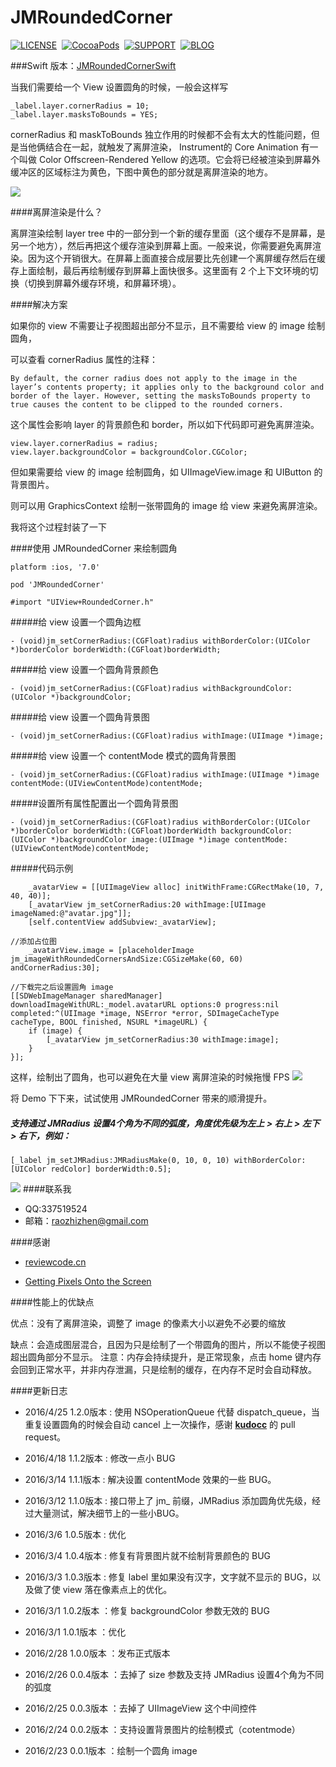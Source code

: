 # JMRoundedCorner


[![LICENSE](https://img.shields.io/badge/license-MIT-green.svg?style=flat)](https://raw.githubusercontent.com/raozhizhen/JMRoundedCorner/master/LICENSE)&nbsp;
[![CocoaPods](http://img.shields.io/cocoapods/v/JMRoundedCorner.svg?style=flat)](http://cocoapods.org/?q=JMRoundedCorner)&nbsp;
[![SUPPORT](https://img.shields.io/badge/support-iOS%207%2B%20-blue.svg?style=flat)](https://en.wikipedia.org/wiki/IOS_7)&nbsp;
[![BLOG](https://img.shields.io/badge/blog-raozhizhen.com-orange.svg?style=flat)](http://raozhizhen.com)&nbsp;

###Swift 版本：[JMRoundedCornerSwift](https://github.com/raozhizhen/JMRoundedCornerSwift)


当我们需要给一个 View 设置圆角的时候，一般会这样写

```objc	
_label.layer.cornerRadius = 10;
_label.layer.masksToBounds = YES;
```  	 
  	 
cornerRadius 和 maskToBounds 独立作用的时候都不会有太大的性能问题，但是当他俩结合在一起，就触发了离屏渲染， 
Instrument的 Core Animation 有一个叫做 Color Offscreen-Rendered Yellow 的选项。它会将已经被渲染到屏幕外缓冲区的区域标注为黄色，下图中黄色的部分就是离屏渲染的地方。

![](https://github.com/raozhizhen/JMRoundedCorner/blob/master/IMG_2590.PNG?raw=true)

####离屏渲染是什么？

离屏渲染绘制 layer tree 中的一部分到一个新的缓存里面（这个缓存不是屏幕，是另一个地方），然后再把这个缓存渲染到屏幕上面。一般来说，你需要避免离屏渲染。因为这个开销很大。在屏幕上面直接合成层要比先创建一个离屏缓存然后在缓存上面绘制，最后再绘制缓存到屏幕上面快很多。这里面有 2 个上下文环境的切换（切换到屏幕外缓存环境，和屏幕环境）。

####解决方案

如果你的 view 不需要让子视图超出部分不显示，且不需要给 view 的 image 绘制圆角，

可以查看 cornerRadius 属性的注释：

	By default, the corner radius does not apply to the image in the layer’s contents property; it applies only to the background color and border of the layer. However, setting the masksToBounds property to true causes the content to be clipped to the rounded corners.

这个属性会影响 layer 的背景颜色和 border，所以如下代码即可避免离屏渲染。

```objc	
view.layer.cornerRadius = radius;
view.layer.backgroundColor = backgroundColor.CGColor;
```

但如果需要给 view 的 image 绘制圆角，如 UIImageView.image 和 UIButton 的背景图片。

则可以用 GraphicsContext 绘制一张带圆角的 image 给 view 来避免离屏渲染。

我将这个过程封装了一下

####使用 JMRoundedCorner 来绘制圆角


	platform :ios, '7.0'
	
	pod 'JMRoundedCorner'
	
	#import "UIView+RoundedCorner.h"

	
	
#####给 view 设置一个圆角边框

```objc	
- (void)jm_setCornerRadius:(CGFloat)radius withBorderColor:(UIColor *)borderColor borderWidth:(CGFloat)borderWidth;
```

#####给 view 设置一个圆角背景颜色

```objc
- (void)jm_setCornerRadius:(CGFloat)radius withBackgroundColor:(UIColor *)backgroundColor;
```

#####给 view 设置一个圆角背景图

```objc
- (void)jm_setCornerRadius:(CGFloat)radius withImage:(UIImage *)image;
```

#####给 view 设置一个 contentMode 模式的圆角背景图

```objc
- (void)jm_setCornerRadius:(CGFloat)radius withImage:(UIImage *)image contentMode:(UIViewContentMode)contentMode;
```

#####设置所有属性配置出一个圆角背景图

```objc
- (void)jm_setCornerRadius:(CGFloat)radius withBorderColor:(UIColor *)borderColor borderWidth:(CGFloat)borderWidth backgroundColor:(UIColor *)backgroundColor image:(UIImage *)image contentMode:(UIViewContentMode)contentMode;
```

#####代码示例
```objc
    _avatarView = [[UIImageView alloc] initWithFrame:CGRectMake(10, 7, 40, 40)];
    [_avatarView jm_setCornerRadius:20 withImage:[UIImage imageNamed:@"avatar.jpg"]];
    [self.contentView addSubview:_avatarView];
```

```objc
//添加占位图
    _avatarView.image = [placeholderImage jm_imageWithRoundedCornersAndSize:CGSizeMake(60, 60) andCornerRadius:30];

//下载完之后设置圆角 image
[[SDWebImageManager sharedManager] downloadImageWithURL:_model.avatarURL options:0 progress:nil completed:^(UIImage *image, NSError *error, SDImageCacheType cacheType, BOOL finished, NSURL *imageURL) {
	if (image) {
		[_avatarView jm_setCornerRadius:30 withImage:image];
	}
}];
```

这样，绘制出了圆角，也可以避免在大量 view 离屏渲染的时候拖慢 FPS
![](https://github.com/raozhizhen/JMRoundedCorner/blob/master/IMG_2580.PNG?raw=true)


将 Demo 下下来，试试使用 JMRoundedCorner 带来的顺滑提升。

##### 支持通过 JMRadius 设置4个角为不同的弧度，角度优先级为左上 > 右上 > 左下 > 右下，例如：

```objc
[_label jm_setJMRadius:JMRadiusMake(0, 10, 0, 10) withBorderColor:[UIColor redColor] borderWidth:0.5];
```

![](https://github.com/raozhizhen/JMRoundedCorner/blob/master/JMRoundedCornerGIF.gif?raw=true)
####联系我

- QQ:337519524
- 邮箱：raozhizhen@gmail.com

####感谢

- [reviewcode.cn](http://www.reviewcode.cn/article.html?reviewId=7)

- [Getting Pixels Onto the Screen](https://www.objc.io/issues/3-views/moving-pixels-onto-the-screen/)

####性能上的优缺点

优点：没有了离屏渲染，调整了 image 的像素大小以避免不必要的缩放

缺点：会造成图层混合，且因为只是绘制了一个带圆角的图片，所以不能使子视图超出圆角部分不显示。
注意：内存会持续提升，是正常现象，点击 home 键内存会回到正常水平，并非内存泄漏，只是绘制的缓存，在内存不足时会自动释放。

####更新日志
- 2016/4/25  1.2.0版本 : 使用 NSOperationQueue 代替 dispatch_queue，当重复设置圆角的时候会自动 cancel 上一次操作，感谢 **[kudocc](https://github.com/kudocc)** 的 pull request。

- 2016/4/18  1.1.2版本 : 修改一点小 BUG

- 2016/3/14  1.1.1版本 : 解决设置 contentMode 效果的一些 BUG。

- 2016/3/12  1.1.0版本 : 接口带上了 jm_ 前缀，JMRadius 添加圆角优先级，经过大量测试，解决细节上的一些小BUG。

- 2016/3/6   1.0.5版本 : 优化

- 2016/3/4   1.0.4版本 : 修复有背景图片就不绘制背景颜色的 BUG

- 2016/3/3   1.0.3版本 : 修复 label 里如果没有汉字，文字就不显示的 BUG，以及做了使 view 落在像素点上的优化。

- 2016/3/1   1.0.2版本 ：修复 backgroundColor 参数无效的 BUG

- 2016/3/1   1.0.1版本 ：优化

- 2016/2/28  1.0.0版本 ：发布正式版本

- 2016/2/26  0.0.4版本 ：去掉了 size 参数及支持 JMRadius 设置4个角为不同的弧度

- 2016/2/25  0.0.3版本 ：去掉了 UIImageView 这个中间控件

- 2016/2/24  0.0.2版本 ：支持设置背景图片的绘制模式（cotentmode）

- 2016/2/23  0.0.1版本 ：绘制一个圆角 image

